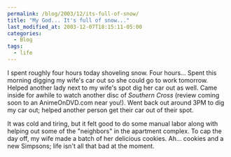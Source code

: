 ```yaml
---
permalink: /blog/2003/12/its-full-of-snow/
title: "My God... It's full of snow..."
last_modified_at: 2003-12-07T18:15:11-05:00
categories:
  - Blog
tags:
  - life
---
```


I spent roughly four hours today shoveling snow. Four hours... Spent this morning digging my wife's car out so she could
go to work tomorrow. Helped another lady next to my wife's spot dig her car out as well. Came inside for awhile to watch
another disc of _Southern Cross_ (review coming soon to an AnimeOnDVD.com near you!). Went back out around 3PM to dig
my car out; helped another person get their car out of their spot.

It was cold and tiring, but it felt good to do some manual labor along with helping out some of the "neighbors" in the
apartment complex. To cap the day off, my wife made a batch of her delicious cookies. Ah... cookies and a new Simpsons;
life isn't all that bad at the moment.